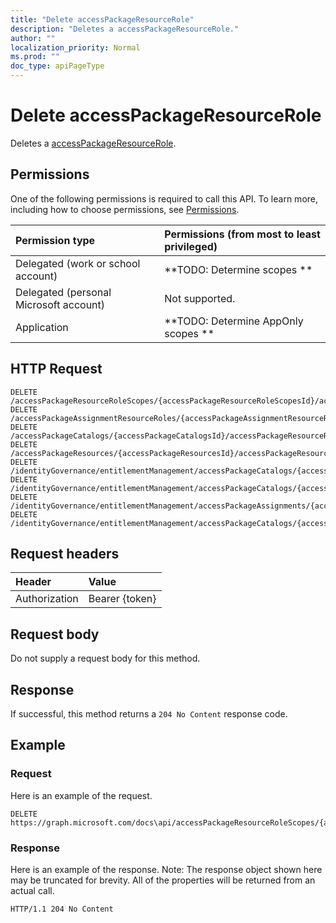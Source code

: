 ```yaml
---
title: "Delete accessPackageResourceRole"
description: "Deletes a accessPackageResourceRole."
author: ""
localization_priority: Normal
ms.prod: ""
doc_type: apiPageType
---
```


# Delete accessPackageResourceRole

Deletes a [accessPackageResourceRole](../resources/accesspackageresourcerole.md).

## Permissions
One of the following permissions is required to call this API. To learn more, including how to choose permissions, see [Permissions](/concepts/permissions-reference.md).

|Permission type|Permissions (from most to least privileged)|
|:---|:---|
|Delegated (work or school account)|**TODO: Determine scopes **|
|Delegated (personal Microsoft account)|Not supported.|
|Application|**TODO: Determine AppOnly scopes **|

## HTTP Request
<!-- {
  "blockType": "ignored"
}
-->
``` http
DELETE /accessPackageResourceRoleScopes/{accessPackageResourceRoleScopesId}/accessPackageResourceRole
DELETE /accessPackageAssignmentResourceRoles/{accessPackageAssignmentResourceRolesId}/accessPackageResourceRole
DELETE /accessPackageCatalogs/{accessPackageCatalogsId}/accessPackageResourceRoles/{accessPackageResourceRoleId}
DELETE /accessPackageResources/{accessPackageResourcesId}/accessPackageResourceRoles/{accessPackageResourceRoleId}
DELETE /identityGovernance/entitlementManagement/accessPackageCatalogs/{accessPackageCatalogId}/accessPackageResourceRoles/{accessPackageResourceRoleId}
DELETE /identityGovernance/entitlementManagement/accessPackageCatalogs/{accessPackageCatalogId}/accessPackageResources/{accessPackageResourceId}/accessPackageResourceRoles/{accessPackageResourceRoleId}
DELETE /identityGovernance/entitlementManagement/accessPackageAssignments/{accessPackageAssignmentId}/accessPackageAssignmentResourceRoles/{accessPackageAssignmentResourceRoleId}/accessPackageResourceRole
DELETE /identityGovernance/entitlementManagement/accessPackageCatalogs/{accessPackageCatalogId}/accessPackages/{accessPackageId}/accessPackageResourceRoleScopes/{accessPackageResourceRoleScopeId}/accessPackageResourceRole
```

## Request headers
|Header|Value|
|:---|:---|
|Authorization|Bearer {token}|

## Request body
Do not supply a request body for this method.

## Response
If successful, this method returns a `204 No Content` response code.

## Example

### Request
Here is an example of the request.
<!-- {
  "blockType": "request",
  "name": "delete_accesspackageresourcerole"
}
-->
``` http
DELETE https://graph.microsoft.com/docs\api/accessPackageResourceRoleScopes/{accessPackageResourceRoleScopesId}/accessPackageResourceRole
```

### Response
Here is an example of the response. Note: The response object shown here may be truncated for brevity. All of the properties will be returned from an actual call.
<!-- {
  "blockType": "response",
  "truncated": true
}
-->
``` http
HTTP/1.1 204 No Content
```

